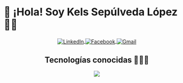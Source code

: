 # 👋 ¡Hola! Soy Kels Sepúlveda López 👩‍💻

<div align="center">

  <!-- Enlaces centrados -->
  <a href="https://www.linkedin.com/in/katalina-escarlet-sepulveda-lopez-6854392b1/" target="blank">
    <img align="center" src="https://img.shields.io/badge/LinkedIn-0077B5?style=for-the-badge&logo=linkedin&logoColor=white" alt="LinkedIn" />
  </a>
  <a href="https://www.facebook.com/profile.php?id=61550249150967" target="blank">
    <img align="center" src="https://img.shields.io/badge/Facebook-1877F2?style=for-the-badge&logo=facebook&logoColor=white" alt="Facebook" />
  </a>
  <a href="mailto:kels.sepulvedaa@gmail.com" target="blank">
    <img align="center" src="https://img.shields.io/badge/Gmail-D14836?style=for-the-badge&logo=gmail&logoColor=white" alt="Gmail" />
  </a>
  
</div>

<!-- Tecnologías conocidas con íconos centrados -->
<h2 align="center">Tecnologías conocidas 👨🏻‍💻</h2>

<div align="center">
  <a href="https://skillicons.dev">
    <img src="https://skillicons.dev/icons?i=androidstudio,java,php,flutter,py,css,html,js,nodejs,mysql,sqlite,firebase,git,github,vscode,linux,django,unity,aws,gcp,azure,jquery,linkedin,mongodb,linode" />
  </a>
</div>
